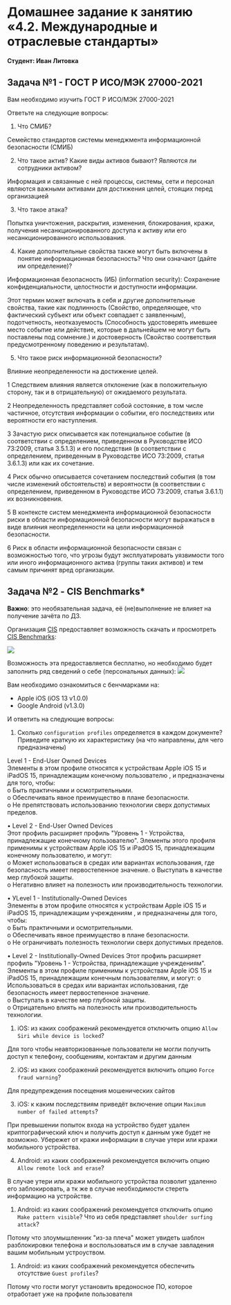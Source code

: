 # Домашнее задание к занятию «4.2. Международные и отраслевые стандарты»

**Студент: Иван Литовка**

## Задача №1 - ГОСТ Р ИСО/МЭК 27000-2021

Вам необходимо изучить ГОСТ Р ИСО/МЭК 27000-2021

Ответьте на следующие вопросы:
1. Что СМИБ?

Cемейство стандартов системы менеджмента информационной безопасности (СМИБ)  

2. Что такое актив? Какие виды активов бывают? Являются ли сотрудники активом?

Информация и связанные с ней процессы, системы, сети и персонал являются важными активами для достижения целей, стоящих перед организацией  

3. Что такое атака?

Попытка уничтожения, раскрытия, изменения, блокирования, кражи, получения несанкционированного доступа к активу или его несанкционированного использования.   

4. Какие дополнительные свойства также могут быть включены в понятие информационная безопасность? Что они означают (дайте им определение)?  

Информационная безопасность (ИБ) (information security): Сохранение конфиденциальности, целостности и доступности информации.

Этот термин может включать в себя и другие дополнительные свойства, такие как подлинность (Свойство, определяющее, что фактический субъект или объект совпадает с заявленным), подотчетность, неотказуемость (Способность удостоверять имевшее место событие или действие, которые в дальнейшем не могут быть поставлены под сомнение.) и достоверность (Свойство соответствия предусмотренному поведению и результатам).  


5. Что такое риск информационной безопасности?

Влияние неопределенности на достижение целей.   

1 Следствием влияния является отклонение (как в положительную сторону, так и в отрицательную) от ожидаемого результата.  

2 Неопределенность представляет собой состояние, в том числе частичное, отсутствия информации о событии, его последствиях или вероятности его наступления.   

3 Зачастую риск описывается как потенциальное событие (в соответствии с определением, приведенном в Руководстве ИСО 73:2009, статья 3.5.1.3) и его последствия (в соответствии с определением, приведенным в Руководстве ИСО 73:2009, статья 3.6.1.3) или как их сочетание.  

4 Риск обычно описывается сочетанием последствий события (в том числе изменений обстоятельств) и вероятности (в соответствии с определением, приведенном в Руководстве ИСО 73:2009, статья 3.6.1.1) их возникновения.   

5 В контексте систем менеджмента информационной безопасности риски в области информационной безопасности могут выражаться в виде влияния неопределенности на цели информационной безопасности.  

6 Риск в области информационной безопасности связан с возможностью того, что угрозы будут эксплуатировать уязвимости того или иного информационного актива (группы таких активов) и тем самым причинят вред организации.

## Задача №2 - CIS Benchmarks*

**Важно**: это необязательная задача, её (не)выполнение не влияет на получение зачёта по ДЗ.

Организация [CIS](https://www.cisecurity.org) предоставляет возможность скачать и просмотреть [CIS Benchmarks](https://www.cisecurity.org/cis-benchmarks/):

![](pic/benchmarks-list.png)

Возможность эта предоставляется бесплатно, но необходимо будет заполнить ряд сведений о себе (персональных данных):
![](pic/benchmarks-pdn.png)

Вам необходимо ознакомиться с бенчмарками на:
* Apple iOS (iOS 13 v1.0.0)
* Google Android (v1.3.0)

И ответить на следующие вопросы:
1. Сколько `configuration profiles` определяется в каждом документе? Приведите краткую их характеристику (на что направлены, для чего предназначены)

Level 1 - End-User Owned Devices  
Элементы в этом профиле относятся к устройствам Apple iOS 15 и iPadOS 15, принадлежащим конечному пользователю
, и предназначены для того, чтобы:   
o Быть практичными и осмотрительными.  
o Обеспечивать явное преимущество в плане безопасности.  
o Не препятствовать использованию технологии сверх допустимых пределов.  

• Level 2 - End-User Owned Devices   
Этот профиль расширяет профиль "Уровень 1 - Устройства, принадлежащие конечному пользователю". Элементы этого
профиля применимы к устройствам Apple iOS 15 и iPadOS 15, принадлежащим конечному пользователю, и могут:  
o Может использоваться в средах или вариантах использования, где безопасность имеет первостепенное значение.
o Выступать в качестве мер глубокой защиты.   
o Негативно влияет на полезность или производительность технологии.  

• УLevel 1 - Institutionally-Owned Devices  
Элементы в этом профиле относятся к устройствам Apple iOS 15 и iPadOS 15, принадлежащим учреждениям
, и предназначены для того, чтобы:  
o Быть практичными и осмотрительными.  
o Обеспечивать явное преимущество в плане безопасности.  
o Не ограничивать полезность технологии сверх допустимых пределов.  

• Level 2 - Institutionally-Owned Devices
Этот профиль расширяет профиль "Уровень 1 - Устройства, принадлежащие учреждениям". Элементы в
этом профиле применимы к устройствам Apple iOS 15 и iPadOS 15, принадлежащим конечным пользователям, и
могут:
o Использоваться в средах или вариантах использования, где безопасность имеет первостепенное значение.  
o Выступать в качестве мер глубокой защиты.  
o Отрицательно влиять на полезность или производительность технологии.  

1. iOS: из каких соображений рекомендуется отключить опцию `Allow Siri while device is locked`?

Для того чтобы неавторизованные пользователи не могли получить доступ к телефону, сообщениям, контактам и другим данным  

2. iOS: из каких соображений рекомендуется включить опцию `Force fraud warning`?

Для предупреждения посещения мошенических сайтов   

3. iOS: к каким последствиям приведёт включение опции `Maximum number of failed attempts`?

При превышении попыток входа на устройство будет удален криптографический ключ и получить доступ к данным уже будет не возможно. Убережет от кражи информации в случае утери или кражи мобильного устройства.  

4. Android: из каких соображений рекомендуется включить опцию `Allow remote lock and erase`?

В случае утери или кражи мобильного устройства позволит удаленно его заблокировать, а тк же в случае необходимости стереть информацию на устройстве.

1. Android: из каких соображений рекомендуется отключить опцию `Make pattern visible`? Что из себя представляет `shoulder surfing attack`?

Потому что злоумышленник "из-за плеча" может увидеть шаблон разблокировки телефона и воспользоваться им в случае завладения вашим мобильным устроуством.  

1. Android: из каких соображений рекомендуется обеспечить отсутствие `Guest profiles`?  

Потому что гости могут установить вредоносное ПО, которое отработает уже на профиле пользователя
